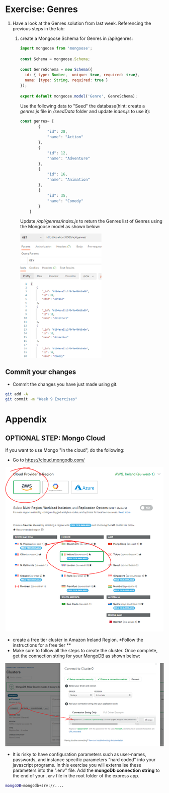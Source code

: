 # Exercise: Genres

1. Have a look at the Genres solution from last week. Referencing the previous steps in the lab:

   1. create a Mongoose Schema for Genres in /api/genres:

      ~~~javascript
      import mongoose from 'mongoose';
      
      const Schema = mongoose.Schema;
      
      const GenreSchema = new Schema({
        id: { type: Number,  unique: true, required: true},
        name: {type: String, required: true }
      });
      
      export default mongoose.model('Genre', GenreSchema);
      ~~~

      Use the following data to "Seed" the database(hint: create a *genres.js* file in */seedData* folder and update *index.js* to use it):

      ~~~javascript
      const genres= [
              {
                  "id": 28,
                  "name": "Action"
              },
              {
                  "id": 12,
                  "name": "Adventure"
              },
              {
                  "id": 16,
                  "name": "Animation"
              },
              {
                  "id": 35,
                  "name": "Comedy"
              }
          ]
      ~~~

      Update */api/genres/index.js* to return the Genres list of Genres using the Mongoose model as shown below:

      <img src="./img/image-20211117120121960.png" alt="image-20211117120121960" style="zoom: 67%;" />


## Commit your changes

- Commit the changes you have just made using git.

~~~bash
git add -A
git commit -m "Week 9 Exercises"
~~~

# Appendix
## OPTIONAL STEP: Mongo Cloud

If you want to use Mongo "in the cloud", do the following:

- Go to  https://cloud.mongodb.com/

![MongoDB Cloud](./img/cloud.png)

- create a free tier cluster in Amazon Ireland Region. *Follow the instructions for a free tier **
- Make sure to follow all the steps to create the cluster. Once complete, get the connection string for your MongoDB as shown below:

![MongoDB Cloud](./img/connect.png)

- It is risky to have configuration parameters such as user-names, passwords, and instance specific parameters "hard coded" into your javascript programs. In this exercise you will externalise these parameters into the ".env" file. Add the **mongoDb connection string** to the end of your ``.env`` file in the root folder of the express app. 

```bash
mongoDB=mongodb+srv://....
```
